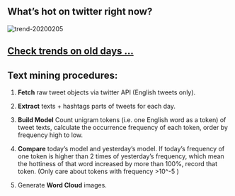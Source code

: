 ## What’s hot on twitter right now?

![trend-20200205][wordcloud]

[wordcloud]: https://raw.githubusercontent.com/xdqc/tweet-trend-everyday/master/word-cloud/trend-20200205.png?token=AF5V4P7ADR6KQBZ4CEDTNIK6AXRMU "trend-20200205"

## [Check trends on old days ...](https://github.com/xdqc/tweet-trend-everyday/tree/master/word-cloud)

## Text mining procedures:

1. **Fetch** raw tweet objects via twitter API (English tweets only).

2. **Extract** texts + hashtags parts of tweets for each day.

3. **Build Model** Count unigram tokens (i.e. one English word as a token) of tweet texts, calculate the occurrence frequency of each token, order by frequency high to low.

4. **Compare** today’s model and yesterday’s model. If today’s frequency of one token is higher than 2 times of yesterday’s frequency, which mean the hottiness of that word increased by more than 100%, record that token. (Only care about tokens with frequency >10^-5 )

5. Generate **Word Cloud** images.
